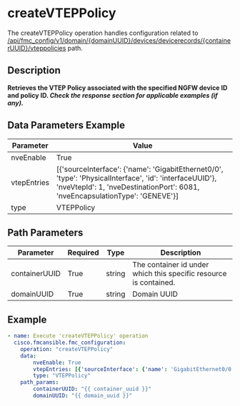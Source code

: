 # createVTEPPolicy

The createVTEPPolicy operation handles configuration related to [/api/fmc_config/v1/domain/{domainUUID}/devices/devicerecords/{containerUUID}/vteppolicies](/paths//api/fmc_config/v1/domain/{domain_uuid}/devices/devicerecords/{container_uuid}/vteppolicies.md) path.&nbsp;
## Description
**Retrieves the VTEP Policy associated with the specified NGFW device ID and policy ID. _Check the response section for applicable examples (if any)._**

## Data Parameters Example
| Parameter | Value |
| --------- | -------- |
| nveEnable | True |
| vtepEntries | [{'sourceInterface': {'name': 'GigabitEthernet0/0', 'type': 'PhysicalInterface', 'id': 'interfaceUUID'}, 'nveVtepId': 1, 'nveDestinationPort': 6081, 'nveEncapsulationType': 'GENEVE'}] |
| type | VTEPPolicy |

## Path Parameters
| Parameter | Required | Type | Description |
| --------- | -------- | ---- | ----------- |
| containerUUID | True | string | The container id under which this specific resource is contained. |
| domainUUID | True | string | Domain UUID |

## Example
```yaml
- name: Execute 'createVTEPPolicy' operation
  cisco.fmcansible.fmc_configuration:
    operation: "createVTEPPolicy"
    data:
        nveEnable: True
        vtepEntries: [{'sourceInterface': {'name': 'GigabitEthernet0/0', 'type': 'PhysicalInterface', 'id': 'interfaceUUID'}, 'nveVtepId': 1, 'nveDestinationPort': 6081, 'nveEncapsulationType': 'GENEVE'}]
        type: "VTEPPolicy"
    path_params:
        containerUUID: "{{ container_uuid }}"
        domainUUID: "{{ domain_uuid }}"

```
